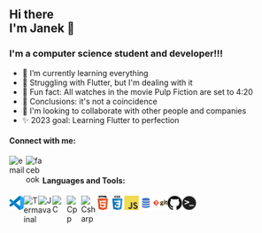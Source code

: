 
## Hi there  <br>I'm Janek 🤙
### I'm a computer science student and developer!!!

- 📖 I’m currently learning everything 
- 🤯 Struggling with Flutter, but I'm dealing with it
- 🤔 Fun fact: All watches in the movie Pulp Fiction are set to 4:20 
- 🧐 Conclusions: it's not a coincidence
- 🤝 I'm looking to collaborate with other people and companies 
- ✨ 2023 goal: Learning Flutter to perfection

#### Connect with me:

[<img align="left" alt="email" width="30px" src="https://cdn.jsdelivr.net/npm/simple-icons@3.13.0/icons/gmail.svg" />][gmail]
[<img align="left" alt="facebook" width="30px" src="https://cdn.jsdelivr.net/npm/simple-icons@3.13.0/icons/facebook.svg" />][facebook]

<br/>

#### Languages and Tools:

<img align="left" alt="Visual Studio Code" width="26px" src="https://raw.githubusercontent.com/github/explore/80688e429a7d4ef2fca1e82350fe8e3517d3494d/topics/visual-studio-code/visual-studio-code.png" />
<img align="left" alt="Terminal" width="26px" src="https://raw.githubusercontent.com/github/explore/80688e429a7d4ef2fca1e82350fe8e3517d3494d/topics/flutter/flutter" />
<img align="left" alt="Java" width="26px" src="https://cdn.jsdelivr.net/npm/programming-languages-logos@0.0.3/src/java/java.png" />
<img align="left" alt="C" width="26px" src="https://cdn.jsdelivr.net/npm/programming-languages-logos@0.0.3/src/c/c.png" />
<img align="left" alt="Cpp" width="26px" src="https://cdn.jsdelivr.net/npm/programming-languages-logos@0.0.3/src/cpp/cpp.png" />
<img align="left" alt="Csharp" width="26px" src="https://cdn.jsdelivr.net/npm/programming-languages-logos@0.0.3/src/csharp/csharp.png" />
<img align="left" alt="HTML5" width="26px" src="https://raw.githubusercontent.com/github/explore/80688e429a7d4ef2fca1e82350fe8e3517d3494d/topics/html/html.png" />
<img align="left" alt="CSS3" width="26px" src="https://raw.githubusercontent.com/github/explore/80688e429a7d4ef2fca1e82350fe8e3517d3494d/topics/css/css.png" />
<img align="left" alt="JavaScript" width="26px" src="https://raw.githubusercontent.com/github/explore/80688e429a7d4ef2fca1e82350fe8e3517d3494d/topics/javascript/javascript.png" />
<img align="left" alt="SQL" width="26px" src="https://raw.githubusercontent.com/github/explore/80688e429a7d4ef2fca1e82350fe8e3517d3494d/topics/sql/sql.png" /> 
<img align="left" alt="Git" width="26px" src="https://raw.githubusercontent.com/github/explore/80688e429a7d4ef2fca1e82350fe8e3517d3494d/topics/git/git.png" />
<img align="left" alt="GitHub" width="26px" src="https://raw.githubusercontent.com/github/explore/78df643247d429f6cc873026c0622819ad797942/topics/github/github.png" />
<img align="left" alt="Terminal" width="26px" src="https://raw.githubusercontent.com/github/explore/80688e429a7d4ef2fca1e82350fe8e3517d3494d/topics/terminal/terminal.png" />

[gmail]: mailto:jan.rydzewski1337@gmail.com
[facebook]: https://www.facebook.com/jan.rydzewski1/
